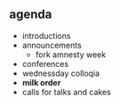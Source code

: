 ## agenda
 - introductions
 - announcements
     - fork amnesty week
 - conferences
 - wednessday colloqia
 - **milk order**
 - calls for talks and cakes
